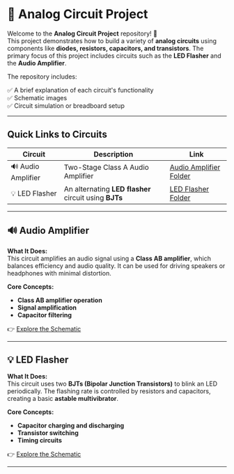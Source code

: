 # 🔌 Analog Circuit Project

Welcome to the **Analog Circuit Project** repository! 🎉  
This project demonstrates how to build a variety of **analog circuits** using components like **diodes, resistors, capacitors, and transistors**. The primary focus of this project includes circuits such as the **LED Flasher** and the **Audio Amplifier**.

The repository includes:

✅ A brief explanation of each circuit's functionality  
✅ Schematic images  
✅ Circuit simulation or breadboard setup  

---

## Quick Links to Circuits

| Circuit | Description | Link |
|--|--|--|
| 🔊 Audio Amplifier |Two-Stage Class A Audio Amplifier | [Audio Amplifier Folder](./Audio_Amplifier) |
| 💡 LED Flasher | An alternating **LED flasher** circuit using **BJTs** | [LED Flasher Folder](./LED_Flasher) |

---

## 🔊 Audio Amplifier
**What It Does:**  
This circuit amplifies an audio signal using a **Class AB amplifier**, which balances efficiency and audio quality. It can be used for driving speakers or headphones with minimal distortion.

**Core Concepts:**  
- **Class AB amplifier operation**  
- **Signal amplification**  
- **Capacitor filtering**  

👉 [Explore the Schematic](./Audio_Amplifier)

---

## 💡 LED Flasher
**What It Does:**  
This circuit uses two **BJTs (Bipolar Junction Transistors)** to blink an LED periodically. The flashing rate is controlled by resistors and capacitors, creating a basic **astable multivibrator**.

**Core Concepts:**  
- **Capacitor charging and discharging**  
- **Transistor switching**  
- **Timing circuits**  

👉 [Explore the Schematic](./LED_Flasher)

---




